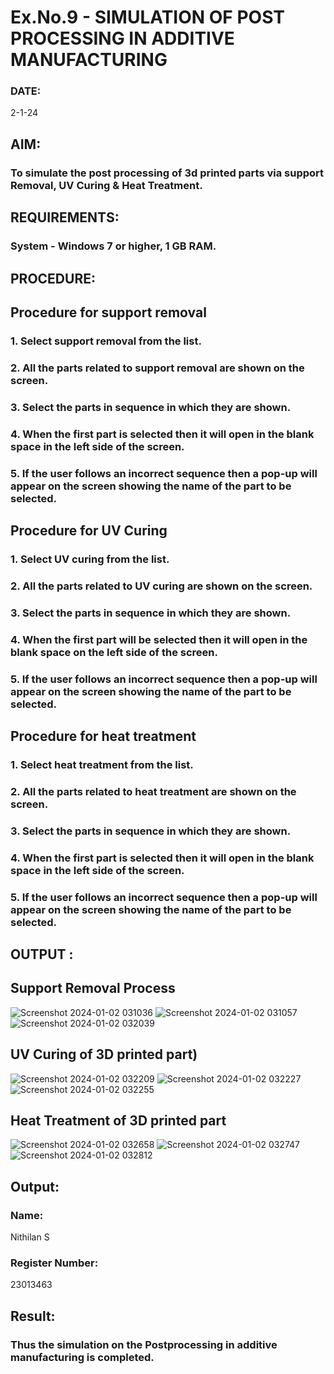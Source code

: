 # Ex.No.9 - SIMULATION OF POST PROCESSING IN ADDITIVE MANUFACTURING

### DATE: 
2-1-24

## AIM: 
### To simulate the post processing of 3d printed parts via support Removal, UV Curing & Heat Treatment.

## REQUIREMENTS:
### System - Windows 7 or higher, 1 GB RAM.

## PROCEDURE:

## Procedure for support removal
### 1.	Select support removal from the list.
### 2.	All the parts related to support removal are shown on the screen.
### 3.	Select the parts in sequence in which they are shown.
### 4.	When the first part is selected then it will open in the blank space in the left side of the screen.
### 5.	If the user follows an incorrect sequence then a pop-up will appear on the screen showing the name of the part to be selected.

## Procedure for UV Curing
### 1.	Select UV curing from the list.
### 2.	All the parts related to UV curing are shown on the screen.
### 3.	Select the parts in sequence in which they are shown.
### 4.	When the first part will be selected then it will open in the blank space on the left side of the screen.
### 5.	If the user follows an incorrect sequence then a pop-up will appear on the screen showing the name of the part to be selected.

## Procedure for heat treatment
### 1.	Select heat treatment from the list.
### 2.	All the parts related to heat treatment are shown on the screen.
### 3.	Select the parts in sequence in which they are shown.
### 4.	When the first part is selected then it will open in the blank space in the left side of the screen.
### 5.	If the user follows an incorrect sequence then a pop-up will appear on the screen showing the name of the part to be selected.

## OUTPUT :

## Support Removal Process
![Screenshot 2024-01-02 031036](https://github.com/nithilans060306/Ex.No.9---SIMULATION-OF-POST--PROCESSING-IN-ADDITIVE-MANUFACTURING/assets/147473026/fe472b72-0f50-4c1c-82ce-b94dedadafdc)
![Screenshot 2024-01-02 031057](https://github.com/nithilans060306/Ex.No.9---SIMULATION-OF-POST--PROCESSING-IN-ADDITIVE-MANUFACTURING/assets/147473026/80735bf9-2983-4c7e-9f25-b12994362641)
![Screenshot 2024-01-02 032039](https://github.com/nithilans060306/Ex.No.9---SIMULATION-OF-POST--PROCESSING-IN-ADDITIVE-MANUFACTURING/assets/147473026/7ecca564-61f4-45c3-addd-9f33e382e11d)

## UV Curing of 3D printed part)
![Screenshot 2024-01-02 032209](https://github.com/nithilans060306/Ex.No.9---SIMULATION-OF-POST--PROCESSING-IN-ADDITIVE-MANUFACTURING/assets/147473026/17a33fdf-1204-4e8e-9cbf-770054ca5769)
![Screenshot 2024-01-02 032227](https://github.com/nithilans060306/Ex.No.9---SIMULATION-OF-POST--PROCESSING-IN-ADDITIVE-MANUFACTURING/assets/147473026/dbd497ea-09d7-44e8-9079-5393be25d6d4)
![Screenshot 2024-01-02 032255](https://github.com/nithilans060306/Ex.No.9---SIMULATION-OF-POST--PROCESSING-IN-ADDITIVE-MANUFACTURING/assets/147473026/845f9730-c7d9-49e2-a309-96f464734e6e)
## Heat Treatment of 3D printed part
![Screenshot 2024-01-02 032658](https://github.com/nithilans060306/Ex.No.9---SIMULATION-OF-POST--PROCESSING-IN-ADDITIVE-MANUFACTURING/assets/147473026/5eb78dd1-a4f2-4738-ac36-16345a99a5b8)
![Screenshot 2024-01-02 032747](https://github.com/nithilans060306/Ex.No.9---SIMULATION-OF-POST--PROCESSING-IN-ADDITIVE-MANUFACTURING/assets/147473026/cdc58e2a-a563-4915-9582-e0f5f2d30255)
![Screenshot 2024-01-02 032812](https://github.com/nithilans060306/Ex.No.9---SIMULATION-OF-POST--PROCESSING-IN-ADDITIVE-MANUFACTURING/assets/147473026/ffe2c062-51ac-44f3-9a41-955c4d48d205)

## Output:

### Name:
Nithilan S
### Register Number:
23013463

## Result: 
### Thus the simulation on the Postprocessing in additive manufacturing is completed.
